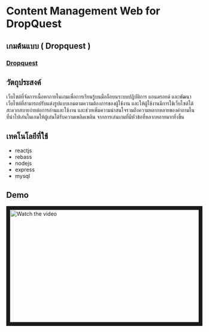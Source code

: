 # Content Management Web for DropQuest
## เกมต้นแบบ ( Dropquest )

### [Dropquest](https://www.youtube.com/watch?v=SBG5_DJoOIk&t=1s)

## วัตถุประสงค์
เว็บไซต์ที่จัดการเนื้อหาภายในเกมเพื่อการเรียนรู้บนมือถือบนระบบปฎิบัติการ แอนดรอยด์ และพัฒนาเว็บไซต์ที่สามารถปรับแต่งรูปแบบเกมตามความต้องการของผู้ใช้งาน 
และให้ผู้ใช้งานมีการใช้เว็บไซต์ได้สะดวกสบายง่ายต่อการอ่านและใช้งาน และช่วยเพิ่มความน่าสนใจรวมถึงความหลากหลายของคำถามในที่นำไปเล่นในเกมให้ผู้เล่นได้รับความเพลิดเพลิน จากการเล่นเกมที่มีหัวข้อที่หลากหลายมากยิ่งขึ้น

## เทคโนโลยีที่ใช้
- reactjs
- rebass
- nodejs
- express
- mysql

## Demo
<a href="https://www.youtube.com/watch?v=3T1t3JYMzgk" target="_blank">
 <img src="https://cdn.discordapp.com/attachments/686119492723802132/1111170569925304370/image.png" alt="Watch the video" width="600" height="300" border="10" />
</a>
